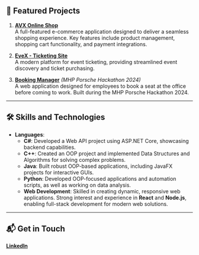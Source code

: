 ## 🌟 Featured Projects  

1. **[AVX Online Shop](https://github.com/rarespopa6/Portofoliu-Popa-Rares/tree/main/Web/AVX%20Online%20Shop)**  
   A full-featured e-commerce application designed to deliver a seamless shopping experience. Key features include product management, shopping cart functionality, and payment integrations.  

2. **[EveX - Ticketing Site](https://github.com/rarespopa6/Portofoliu-Popa-Rares/tree/main/Web/EveX%20(React%20-%20SpringBoot%20Microservices))**  
   A modern platform for event ticketing, providing streamlined event discovery and ticket purchasing.  

3. **[Booking Manager](https://github.com/rarespopa6/Portofoliu-Popa-Rares/tree/main/Python/MHP%20Hackathon)** *(MHP Porsche Hackathon 2024)*  
   A web application designed for employees to book a seat at the office before coming to work. Built during the MHP Porsche Hackathon 2024.  

---

## 🛠️ Skills and Technologies  

- **Languages**:  
  - **C#**: Developed a Web API project using ASP.NET Core, showcasing backend capabilities.  
  - **C++**: Created an OOP project and implemented Data Structures and Algorithms for solving complex problems.  
  - **Java**: Built robust OOP-based applications, including JavaFX projects for interactive GUIs.  
  - **Python**: Developed OOP-focused applications and automation scripts, as well as working on data analysis.  
  - **Web Development**: Skilled in creating dynamic, responsive web applications. Strong interest and experience in **React** and **Node.js**, enabling full-stack development for modern web solutions.  

---

## 📬 Get in Touch  

**[LinkedIn](https://www.linkedin.com/in/rares-popa-5427b22a8/)**  
